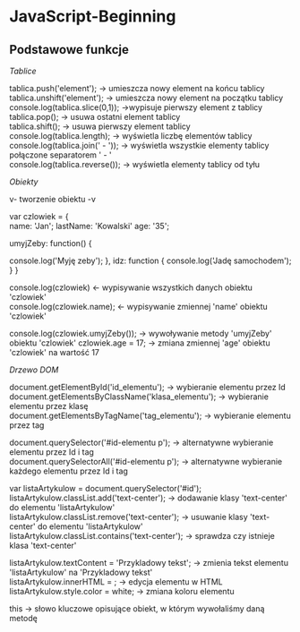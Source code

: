 # JavaScript-Beginning

## Podstawowe funkcje 

*Tablice* 

tablica.push('element'); -> umieszcza nowy element na końcu tablicy  
tablica.unshift('element'); -> umieszcza nowy element na początku tablicy  
console.log(tablica.slice(0,1)); ->wypisuje pierwszy element z tablicy  
tablica.pop(); -> usuwa ostatni element tablicy  
tablica.shift(); -> usuwa pierwszy element tablicy   
console.log(tablica.length); -> wyświetla liczbę elementów tablicy    
console.log(tablica.join(' - ')); -> wyświetla wszystkie elementy tablicy połączone separatorem ' - '   
console.log(tablica.reverse()); -> wyświetla elementy tablicy od tyłu  

*Obiekty* 

v- tworzenie obiektu -v 

var czlowiek = {  
  name: 'Jan'; 
  lastName: 'Kowalski'
  age: '35';
  
  umyjZeby: function() { 
  
  console.log('Myję zeby');
  }, 
  idz: function { 
  console.log('Jadę samochodem');
  }
  }
  
console.log(czlowiek) <- wypisywanie wszystkich danych obiektu 'czlowiek'  
console.log(czlowiek.name); <- wypisywanie zmiennej 'name' obiektu 'czlowiek' 
   
console.log(czlowiek.umyjZeby()); -> wywoływanie metody 'umyjZeby' obiektu 'czlowiek' 
czlowiek.age = 17; -> zmiana zmiennej 'age' obiektu 'czlowiek' na wartość 17 

*Drzewo DOM*  

document.getElementById('id_elementu'); -> wybieranie elementu przez Id  
document.getElementsByClassName('klasa_elementu'); -> wybieranie elementu przez klasę  
document.getElementsByTagName('tag_elementu'); -> wybieranie elementu przez tag  

document.querySelector('#id-elementu p'); -> alternatywne wybieranie elementu przez Id i tag  
document.querySelectorAll('#id-elementu p'); -> alternatywne wybieranie każdego elementu przez Id i tag  

var listaArtykulow = document.querySelector('#id');  
listaArtykulow.classList.add('text-center'); -> dodawanie klasy 'text-center' do elementu 'listaArtykulow'  
listaArtykulow.classList.remove('text-center'); -> usuwanie klasy 'text-center' do elementu 'listaArtykulow'  
listaArtykulow.classList.contains('text-center'); -> sprawdza czy istnieje klasa 'text-center'  

listaArtykulow.textContent = 'Przykladowy tekst'; -> zmienia tekst elementu 'listaArtykulow' na 'Przykladowy tekst'  
listaArtykulow.innerHTML = ; -> edycja elementu w HTML 
listaArtykulow.style.color = white; -> zmiana koloru elementu  

this -> słowo kluczowe opisujące obiekt, w którym wywołaliśmy daną metodę



  
  
  
